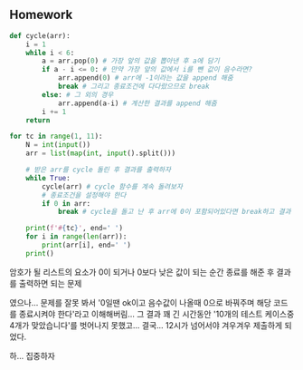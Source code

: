 ## Homework

```python
def cycle(arr):
    i = 1
    while i < 6:
        a = arr.pop(0) # 가장 앞의 값을 뽑아낸 후 a에 담기
        if a - i <= 0: # 만약 가장 앞의 값에서 i를 뺀 값이 음수라면?
            arr.append(0) # arr에 -1이라는 값을 append 해줌
            break # 그리고 종료조건에 다다랐으므로 break
        else: # 그 외의 경우
            arr.append(a-i) # 계산한 결과를 append 해줌
        i += 1
    return

for tc in range(1, 11):
    N = int(input())
    arr = list(map(int, input().split()))

    # 받은 arr를 cycle 돌린 후 결과를 출력하자
    while True:
        cycle(arr) # cycle 함수를 계속 돌려보자
        # 종료조건을 설정해야 한다
        if 0 in arr:
            break # cycle을 돌고 난 후 arr에 0이 포함되어있다면 break하고 결과 내기

    print(f'#{tc}', end=' ')
    for i in range(len(arr)):
        print(arr[i], end=' ')
    print()
```

암호가 될 리스트의 요소가 0이 되거나 0보다 낮은 값이 되는 순간 종료를 해준 후 결과를 출력하면 되는 문제

였으나... 문제를 잘못 봐서 '0일땐 ok이고 음수값이 나올때 0으로 바꿔주며 해당 코드를 종료시켜야 한다'라고 이해해버림... 그 결과 꽤 긴 시간동안 '10개의 테스트 케이스중 4개가 맞았습니다'를 벗어나지 못했고... 결국... 12시가 넘어서야 겨우겨우 제출하게 되었다.

하... 집중하자